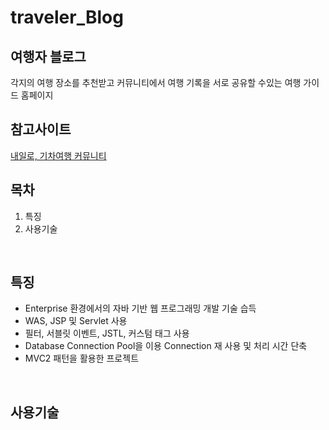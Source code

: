 # traveler_Blog

## 여행자 블로그
각지의 여행 장소를 추천받고 커뮤니티에서 여행 기록을 서로 공유할 수있는 여행 가이드 홈페이지
<br>

## 참고사이트
[내일로, 기차여행 커뮤니티](https://cafe.naver.com/hkct)
<br>

## 목차
1. 특징
2. 사용기술
<br>

## 특징
- Enterprise 환경에서의 자바 기반 웹 프로그래밍 개발 기술 습득
- WAS, JSP 및 Servlet  사용
- 필터, 서블릿 이벤트, JSTL, 커스텀 태그 사용
- Database Connection Pool을 이용 Connection 재 사용 및 처리 시간 단축
- MVC2 패턴을 활용한 프로젝트
<br>

## 사용기술

